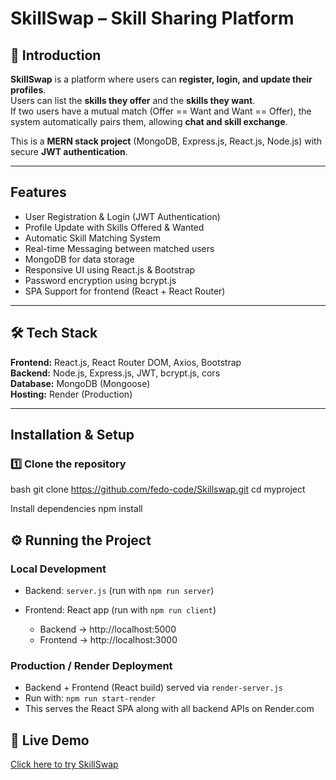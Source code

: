 # SkillSwap – Skill Sharing Platform

## 📖 Introduction
**SkillSwap** is a platform where users can **register, login, and update their profiles**.  
Users can list the **skills they offer** and the **skills they want**.  
If two users have a mutual match (Offer == Want and Want == Offer), the system automatically pairs them, allowing **chat and skill exchange**.  

This is a **MERN stack project** (MongoDB, Express.js, React.js, Node.js) with secure **JWT authentication**.  

---

##  Features
-  User Registration & Login (JWT Authentication)
-  Profile Update with Skills Offered & Wanted
-  Automatic Skill Matching System
-  Real-time Messaging between matched users
-  MongoDB for data storage
-  Responsive UI using React.js & Bootstrap
-  Password encryption using bcrypt.js
-  SPA Support for frontend (React + React Router)

---

## 🛠 Tech Stack
**Frontend:** React.js, React Router DOM, Axios, Bootstrap  
**Backend:** Node.js, Express.js, JWT, bcrypt.js, cors  
**Database:** MongoDB (Mongoose)  
**Hosting:** Render (Production)  

---


##  Installation & Setup


### 1️⃣ Clone the repository
bash
git clone https://github.com/fedo-code/Skillswap.git
cd myproject

Install dependencies
npm install

## ⚙️ Running the Project

### Local Development
- Backend: `server.js` (run with `npm run server`)  
- Frontend: React app (run with `npm run client`)  
  
  - Backend → http://localhost:5000  
  - Frontend → http://localhost:3000  

### Production / Render Deployment
- Backend + Frontend (React build) served via `render-server.js`  
- Run with: `npm run start-render`  
- This serves the React SPA along with all backend APIs on Render.com


## 🔗 Live Demo
[Click here to try SkillSwap](https://skillswap-co6l.onrender.com)
